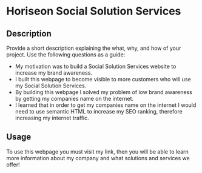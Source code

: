 # Horiseon Social Solution Services

## Description

Provide a short description explaining the what, why, and how of your project. Use the following questions as a guide:

- My motivation was to build a Social Solution Services website to increase my brand awareness.
- I built this webpage to become visible to more customers who will use my Social Solution Services.
- By building this webpage I solved my problem of low brand awareness by getting my companies name on the internet.
- I learned that in order to get my companies name on the internet I would need to use semantic HTML to increase my SEO ranking, therefore increasing my internet traffic.


## Usage

To use this webpage you must visit my link, then you will be able to learn more information about my company and what solutions and services we offer!